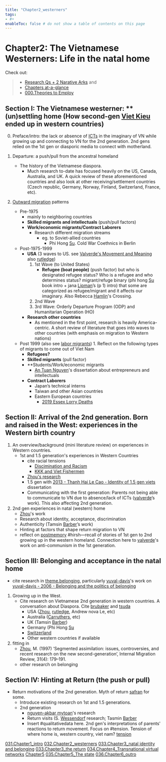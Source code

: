 ```yaml
---
title: "Chapter2_westerners"
tags: 
- #☀️
enableToc: false # do not show a table of contents on this page
---
```


# **Chapter2: The Vietnamese Westerners**: Life in the natal home


Check out:
> - [Research Qs + 2 Narative Arks](000.Chapters/010.Two%20Narative%20Arcs%20+%20Research%20Qs.md) and
> - [Chapters at-a-glance](000.Chapters/030.Chapters%20at-a-glance.md)
> - [000.Theories to Employ](008.Theories%20and%20Concepts/000.Theories%20to%20Employ.md)

## Section I: The Vietnamese westerner: **(un)settling home (How second-gen [Viet Kieu](001.Notes/Viet%20Kieu.md) ended up in western countries)

0. Preface/intro: the lack or absence of [ICTs](009.Themes/Identity%20and%20Belonging/theme.ICTs%20and%20Belonging.md) in the imaginary of VN while growing up and connecting to VN for the 2nd generation. 2nd gens relied on the 1st gen or diasporic media to connect with motherland.

1. Departure: a push/pull from the ancestral homeland 
	* The history of the Vietnamese diaspora.
		* Much research to-date has focused heavily on the US, Canada, Australia, and UK. A quick review of these aforementioned countries and also look at other receiving/settlement countries (Czech republic, Germany, Norway, Finland, Switzerland, France, etc).
2. [Outward migration](001.Notes/Outward%20migration.md) patterns
	* Pre-1975 
		* mainly to neighboring countries		
		* **Skilled migrants and intellectuals** (push/pull factors)
		* **Work/economic migrants/Contract Laborers**
			* Research different migration streams 
				* eg. to Soviet-allied countries 
					* Phi Hong [Su](005.Authors/Su.md). Cold War Coethnics in Berlin 
	* Post-1975-1999 
		* **USA** (3 waves to US. see [Valverde's Movement and Meaning](005.Authors/valverde.md) also [rutledge](005.Authors/rutledge.md)) 
			1. 1st Wave (to United States)
				- **Refugee (boat people)** (push factor) but who is designated refugee status? Who is a refugee and who determines status? migrant/refuge binary (phi hong [Su](005.Authors/Su.md) book intro + jana [Lipman](005.Authors/Lipman.md)’s (p 1) intro) that some are categorized as refugee/migrant and it affects our imaginary. Also Rebecca [Hamlin](005.Authors/Hamlin.md)'s Crossing. 
			2. 2nd Wave
			3. 3rd Wave: Orderly Departure Program (ODP) and Humanitarian Operation (HO)
		* **Research other countries**
			* As mentioned in the first point, research is heavily America-centric. A short review of literature that goes into waves to other countries (with emphasis on migration to Western nations) 
	* Post 1999 (also see [labor migrants](001.Notes/labor%20migrants.md))
			1. Reflect on the following types of migrants to come out of Viet Nam
		* **Refugees?**
		* **Skilled migrants** (pull factor)
		* **Students/Work/economic migrants
			* [An Tuan Nguyen](005.Authors/An%20Tuan%20Nguyen.md)'s dissertation about entrepreneurs and intellectuals
		* **Contract Laborers**
			* Japan’s technical interns 
			* Taiwan and other Asian countries
			* Eastern European countries
				* [2019 Essex Lorry Deaths](001.Notes/2019%20Essex%20Lorry%20Deaths.md)

## Section II: Arrival of the 2nd generation. Born and raised in the West: experiences in the Western birth country
1. An overview/background (mini literature review) on experiences in Western countries. 
	* 1st and 1.5 generation's experiences in Western Countries
		* cite racial tensions 
			* [Discimination and Racism](001.Notes/Discimination%20and%20Racism.md)
			* [KKK and Viet Fishermen](001.Notes/KKK%20and%20Viet%20Fishermen.md)
		* [Zhou's research](https://doi.org/10.1080/1369183X.2020.1724411) 
		* 1.5 gen with [2013 - Thanh Hai Le Cao - Identity of 1.5 gen viets](002.Literature%20Notes/2013%20-%20Thanh%20Hai%20Le%20Cao%20-%20Identity%20of%201.5%20gen%20viets.md) dissertation
		* Communicating with the first generation: Parents not being able to communicate to VN due to absence/lack of ICTs ([valverde](005.Authors/valverde.md)’s work). This also affecting 2nd generation.
2. 2nd gen experiences in natal (western) home 
	- [Zhou](005.Authors/Zhou.md)'s work
	- Research about identity, acceptance, discrimination
	- Authenticity (Tamsin [Barber](005.Authors/Barber.md)’s work)
	- Hinting at factors that shape return migration to VN
	- reflect on [postmemory](001.Notes/postmemory.md) #hirsh—recall of stories of 1st gen to 2nd growing up in the western homeland. Connection here to [valverde](005.Authors/valverde.md)'s work on anti-communism in the 1st generation. 

## Section III: Belonging and acceptance in the natal home
- cite research in [theme.belonging](009.Themes/Identity%20and%20Belonging/theme.belonging.md), particularly [yuval-davis](005.Authors/yuval-davis.md)'s work on [yuval-davis - 2006 - Belonging and the politics of belonging](002.Literature%20Notes/yuval-davis%20-%202006%20-%20Belonging%20and%20the%20politics%20of%20belonging.md)
1. Growing up in the West.
	* Cite research on Vietnamese 2nd generation in western countries. A conversation about Diaspora. Cite [brubaker](005.Authors/brubaker.md) and [tsuda](005.Authors/tsuda.md)
		* USA ([Zhou](005.Authors/Zhou.md), [rutledge](005.Authors/rutledge.md), Andrew nova Le, etc)
		* Australia ([Carruthers](005.Authors/Carruthers.md), etc)	
		* UK (Tamsin [Barber](005.Authors/Barber.md))
		* Germany (Phi Hong [Su](005.Authors/Su.md)
		* [Switzerland](https://comparativemigrationstudies.springeropen.com/articles/10.1186/s40878-019-0117-7) 
		* Other western countries if available
2. fitting in
	* [Zhou](005.Authors/Zhou.md), M. (1997) ‘Segmented assimilation: issues, controversies, and recent research on the new second-generation’, Internal Migration Review, 31(4): 179–191.
	* other research on belonging

## Section IV: Hinting at Return (the push or pull)
* Return motivations of the 2nd generation. Myth of return [safran](005.Authors/safran.md) for some.
	* Introduce existing research on 1st and 1.5 generations. 
	* 2nd generation
		* [nguyen-akbar mytoan](005.Authors/nguyen-akbar%20mytoan.md)'s research
		* Return visits (S. [Wessendorf](005.Authors/Wessendorf.md) research; Tasmin [Barber](005.Authors/Barber.md)
		* Insert #qualitativedata here. 2nd gen's interpretations of parents' reactions to return movement. Focus on #tension. Tension of where home is, western country, viet nam? [tension](001.Notes/tension.md)
	

[031.Chapter1_intro](000.Chapters/031.Chapter1_intro.md)
[032.Chapter2_westerners](000.Chapters/032.Chapter2_westerners.md)
[033.Chapter3_natal identity and belonging](000.Chapters/033.Chapter3_natal%20identity%20and%20belonging.md)
[033.Chapter3_the return](000.Chapters/033.Chapter3_the%20return.md)
[034.Chapter4_Transnational virtual networks](000.Chapters/034.Chapter4_Transnational%20virtual%20networks.md)
[Chapter5](000.Chapters/Chapter5.md)
[035.Chapter5_The state](000.Chapters/035.Chapter5_The%20state.md)
[036.Chapter6_outro](000.Chapters/036.Chapter6_outro.md)
